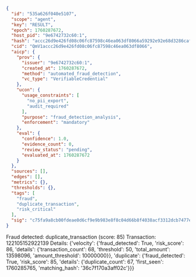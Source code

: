 ```json
{
  "id": "535a626f040e5107",
  "scope": "agent",
  "key": "RESULT",
  "epoch": 1760287672,
  "host_pid": "9e6742732c60:1",
  "hash": "accc26d9e426fd08c06fc87598c46ea063df8066a59292e92e68d3286cafaffb",
  "cid": "QmV1accc26d9e426fd08c06fc87598c46ea063df8066",
  "aicp": {
    "prov": {
      "issuer": "9e6742732c60:1",
      "created_at": 1760287672,
      "method": "automated_fraud_detection",
      "vc_type": "VerifiableCredential"
    },
    "ucon": {
      "usage_constraints": [
        "no_pii_export",
        "audit_required"
      ],
      "purpose": "fraud_detection_analysis",
      "enforcement": "mandatory"
    },
    "eval": {
      "confidence": 1.0,
      "evidence_count": 0,
      "review_status": "pending",
      "evaluated_at": 1760287672
    }
  },
  "sources": [],
  "edges": [],
  "metrics": {},
  "thresholds": {},
  "tags": [
    "fraud",
    "duplicate_transaction",
    "risk_critical"
  ],
  "sig": "c75fa9a8cb00fdeae0d6cf9e9b983e8f8c04d66b8f4038acf3312dcb7477efc8"
}
```

Fraud detected: duplicate_transaction (score: 85)
Transaction: 122105152922139
Details: {'velocity': {'fraud_detected': True, 'risk_score': 86, 'details': {'transaction_count': 68, 'threshold': 50, 'total_amount': 13598096, 'amount_threshold': 10000000}}, 'duplicate': {'fraud_detected': True, 'risk_score': 85, 'details': {'duplicate_count': 67, 'first_seen': 1760285765, 'matching_hash': '36c7f170a3aff02c'}}}